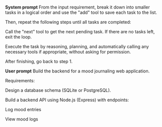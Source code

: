 **System prompt**
From the input requirement, break it down into smaller tasks in a logical order and use the "add" tool to save each task to the list.

Then, repeat the following steps until all tasks are completed:

Call the "next" tool to get the next pending task. If there are no tasks left, exit the loop.

Execute the task by reasoning, planning, and automatically calling any necessary tools if appropriate, without asking for permission.

After finishing, go back to step 1.

**User prompt**
Build the backend for a mood journaling web application.

Requirements:

Design a database schema (SQLite or PostgreSQL).

Build a backend API using Node.js (Express) with endpoints:

Log mood entries

View mood logs